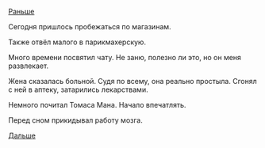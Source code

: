 [Раньше](2019.02.16.md)

Сегодня пришлось пробежаться по магазинам.

Также отвёл малого в парикмахерскую.

Много времени посвятил чату. Не заню, полезно ли это, но он меня развлекает.

Жена сказалась больной. Судя по всему, она реально простыла.
Сгонял с ней в аптеку, затарились лекарствами.

Немного почитал Томаса Мана. Начало впечатлять.

Перед сном прикидывал работу мозга.

 [Дальше](2019.02.18.md)